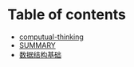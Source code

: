 # Table of contents

* [computual-thinking](README.md)
* [SUMMARY](summary.md)
* [数据结构基础](shu-ju-jie-gou-ji-chu.md)
